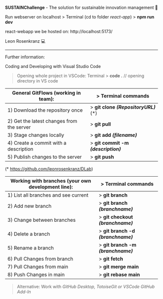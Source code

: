 **SUSTAINChallenge**  - The solution for sustainable innovation management 🌳

Run webserver on localhost > Terminal (cd to folder _react-app_) > **npm run dev**

react-webapp we be hosted on: http://localhost:5173/

Leon Rosenkranz :computer:

---

Further information:

Coding and Developing with Visual Studio Code

> Opening whole project in VSCode: Terminal > **code .** // opening directory in VS code

|General GitFlows (working in team): |> Terminal commands |
|-|-|
|1) Download the repository once            | > **git clone _(RepositoryURL)_** (*)|
|2) Get the latest changes from the server  | > **git pull**|
|3) Stage changes locally                   | > **git add _(filename)_**|
|4) Create a commit with a description      | > **git commit -m _(description)_**|
|5) Publish changes to the server           | > **git push**|

  (* https://github.com/leonrosenkranz/DLab)

|Working with branches (your own development line): |> Terminal commands |
|-|-|
|1) List all branches and see current        | > **git branch**|
|2) Add new branch                           | > **git branch _(branchname)_**|
|3) Change between branches                  | > **git checkout _(branchname)_**|
|4) Delete a branch                          | > **git branch -d _(branchname)_**|
|5) Rename a branch                          | > **git branch -m _(branchname)_**|
|6) Pull Changes from branch                 | > **git fetch**|
|7) Pull Changes from main                   | > **git merge main**|
|8) Push Changes in main                     | > **git rebase main**|
 
> Alternative: Work with _GitHub Desktop, TotoiseGit or VSCode GitHub Add-In_
> 
